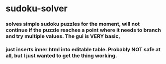 # sudoku-solver

### solves simple sudoku puzzles for the moment, will not continue if the puzzle reaches a point where it needs to branch and try multiple values. The gui is VERY basic,
### just inserts inner html into editable table. Probably NOT safe at all, but I just wanted to get the thing working. 
